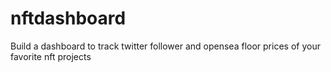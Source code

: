 # nftdashboard
Build a dashboard to track twitter follower and opensea floor prices of your favorite nft projects
